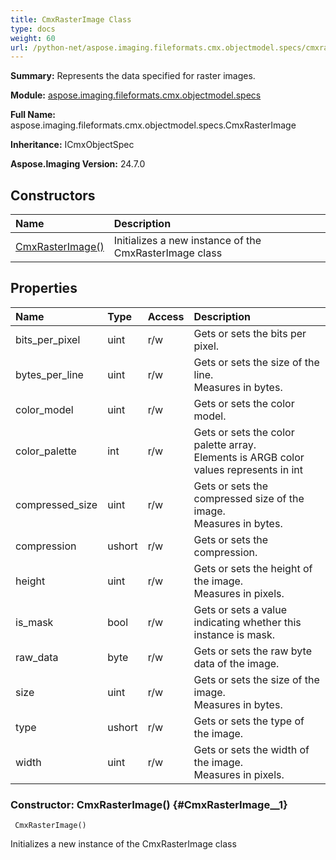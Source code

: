 ```yaml
---
title: CmxRasterImage Class
type: docs
weight: 60
url: /python-net/aspose.imaging.fileformats.cmx.objectmodel.specs/cmxrasterimage/
---
```


**Summary:** Represents the data specified for raster images.

**Module:** [aspose.imaging.fileformats.cmx.objectmodel.specs](/imaging/python-net/aspose.imaging.fileformats.cmx.objectmodel.specs/)

**Full Name:** aspose.imaging.fileformats.cmx.objectmodel.specs.CmxRasterImage

**Inheritance:** ICmxObjectSpec

**Aspose.Imaging Version:** 24.7.0

## **Constructors**
| **Name** | **Description** |
| :- | :- |
| [CmxRasterImage()](#CmxRasterImage__1) | Initializes a new instance of the CmxRasterImage class |
## **Properties**
| **Name** | **Type** | **Access** | **Description** |
| :- | :- | :- | :- |
| bits_per_pixel | uint | r/w | Gets or sets the bits per pixel. |
| bytes_per_line | uint | r/w | Gets or sets the size of the line.<br/>            Measures in bytes. |
| color_model | uint | r/w | Gets or sets the color model. |
| color_palette | int | r/w | Gets or sets the color palette array.<br/>            Elements is ARGB color values represents in int |
| compressed_size | uint | r/w | Gets or sets the compressed size of the image.<br/>            Measures in bytes. |
| compression | ushort | r/w | Gets or sets the compression. |
| height | uint | r/w | Gets or sets the height of the image.<br/>            Measures in pixels. |
| is_mask | bool | r/w | Gets or sets a value indicating whether this instance is mask. |
| raw_data | byte | r/w | Gets or sets the raw byte data of the image. |
| size | uint | r/w | Gets or sets the size of the image.<br/>            Measures in bytes. |
| type | ushort | r/w | Gets or sets the type of the image. |
| width | uint | r/w | Gets or sets the width of the image.<br/>            Measures in pixels. |


### Constructor: CmxRasterImage() {#CmxRasterImage__1}


```
 CmxRasterImage() 
```

Initializes a new instance of the CmxRasterImage class

